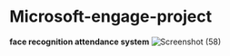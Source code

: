 # Microsoft-engage-project
**face recognition attendance system**
![Screenshot (58)](https://user-images.githubusercontent.com/106415423/170851810-b466c254-d173-4a64-8269-b8e5404ab6ab.png)
